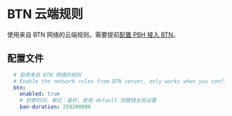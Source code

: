# BTN 云端规则

使用来自 BTN 网络的云端规则。需要提前[配置 PBH 接入 BTN](../btn/connect.md)。

## 配置文件

```yaml
  # 启用来自 BTN 网络的规则
  # Enable the network rules from BTN server, only works when you configured BTN server in config.yml
  btn:
    enabled: true
    # 封禁时间，单位：毫秒，使用 default 则跟随全局设置
    ban-duration: 259200000
```